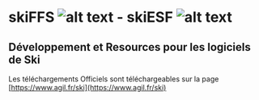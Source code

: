 # skiFFS ![alt text](https://github.com/agilsport/ski/blob/main/32x32_ffs.png "Logo FFS") - skiESF ![alt text](https://github.com/agilsport/ski/blob/main/32x32_esf.png "Logo ESF")
## Développement et Resources pour les logiciels de Ski 

Les téléchargements Officiels sont téléchargeables sur la page [https://www.agil.fr/ski](https://www.agil.fr/ski)


